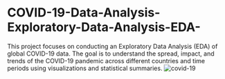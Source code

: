# COVID-19-Data-Analysis-Exploratory-Data-Analysis-EDA-
This project focuses on conducting an Exploratory Data Analysis (EDA) of global COVID-19 data. The goal is to understand the spread, impact, and trends of the COVID-19 pandemic across different countries and time periods using visualizations and statistical summaries.
![covid-19](https://github.com/user-attachments/assets/238a34f4-9c3d-4373-9bca-f85ade1ecdef)
